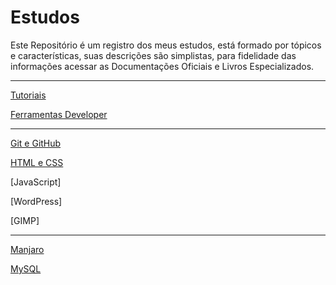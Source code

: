 # Estudos

Este Repositório é um registro dos meus estudos, está formado por tópicos e características, suas descrições são simplistas, para fidelidade das informações acessar as Documentações Oficiais e Livros Especializados.

---
[Tutoriais](https://github.com/renato-machado-developer/Estudos/tree/main/Tutorial)

[Ferramentas Developer](https://github.com/renato-machado-developer/Estudos/tree/main/Ferramentas%20Developer)

---
[Git e GitHub](https://github.com/renato-machado-developer/Estudos/tree/main/GitHub)

[HTML e CSS](https://github.com/renato-machado-developer/Estudos/tree/main/HTML5%20e%20CSS3)

[JavaScript]

[WordPress]

[GIMP]

---
[Manjaro](https://github.com/renato-machado-developer/Estudos/tree/main/Manjaro)

[MySQL](https://github.com/renato-machado-developer/Estudos/tree/main/MySQL)
